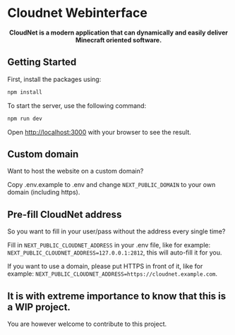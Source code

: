 # Cloudnet Webinterface

<p style="text-align:center;">
    <b>CloudNet is a modern application that can dynamically and easily deliver Minecraft oriented software.</b>
</p>

## Getting Started

First, install the packages using:

```bash
npm install
```

To start the server, use the following command:

```bash
npm run dev
```

Open [http://localhost:3000](http://localhost:3000) with your browser to see the result.

## Custom domain

Want to host the website on a custom domain?

Copy .env.example to .env and change `NEXT_PUBLIC_DOMAIN` to your own domain (including https).

## Pre-fill CloudNet address

So you want to fill in your user/pass without the address every single time?

Fill in `NEXT_PUBLIC_CLOUDNET_ADDRESS` in your .env file, like for example: `NEXT_PUBLIC_CLOUDNET_ADDRESS=127.0.0.1:2812`, this will auto-fill it for you.

If you want to use a domain, please put HTTPS in front of it, like for example: `NEXT_PUBLIC_CLOUDNET_ADDRESS=https://cloudnet.example.com`.

## It is with extreme importance to know that this is a WIP project.

You are however welcome to contribute to this project.
